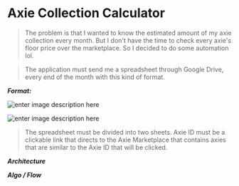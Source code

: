 # Axie Collection Calculator

> The problem is that I wanted to know the estimated amount of my axie collection every month. But I don't have the time to check every axie's floor price over the marketplace. So I decided to do some automation lol.

> The application must send me a spreadsheet through Google Drive, every end of the month with this kind of format.

***Format:***

![enter image description here](https://i.ibb.co/fMkB8dz/image.png)

![enter image description here](https://i.ibb.co/44qZhhW/image.png)

> The spreadsheet must be divided into two sheets. Axie ID must be a clickable link that directs to the Axie Marketplace that contains axies that are similar to the Axie ID that will be clicked.

***Architecture***


***Algo / Flow***
